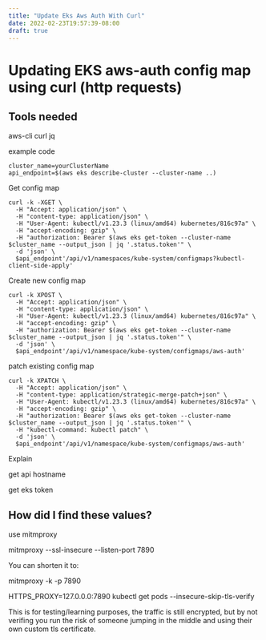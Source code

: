```yaml
---
title: "Update Eks Aws Auth With Curl"
date: 2022-02-23T19:57:39-08:00
draft: true
---
```

# Updating EKS aws-auth config map using curl (http requests)

Tools needed
---
aws-cli
curl
jq

example code

```
cluster_name=yourClusterName
api_endpoint=$(aws eks describe-cluster --cluster-name ..)
```

Get config map
```
curl -k -XGET \
  -H "Accept: application/json" \
  -H "content-type: application/json" \
  -H "User-Agent: kubectl/v1.23.3 (linux/amd64) kubernetes/816c97a" \
  -H "accept-encoding: gzip" \
  -H "authorization: Bearer $(aws eks get-token --cluster-name $cluster_name --output_json | jq '.status.token'" \
  -d 'json' \
  $api_endpoint'/api/v1/namespaces/kube-system/configmaps?kubectl-client-side-apply'
```

Create new config map
```
curl -k XPOST \
  -H "Accept: application/json" \
  -H "content-type: application/json" \
  -H "User-Agent: kubectl/v1.23.3 (linux/amd64) kubernetes/816c97a" \
  -H "accept-encoding: gzip" \
  -H "authorization: Bearer $(aws eks get-token --cluster-name $cluster_name --output_json | jq '.status.token'" \
  -d 'json' \
  $api_endpoint'/api/v1/namespace/kube-system/configmaps/aws-auth'
```

patch existing config map
```
curl -k XPATCH \
  -H "Accept: application/json" \
  -H "content-type: application/strategic-merge-patch+json" \
  -H "User-Agent: kubectl/v1.23.3 (linux/amd64) kubernetes/816c97a" \
  -H "accept-encoding: gzip" \
  -H "authorization: Bearer $(aws eks get-token --cluster-name $cluster_name --output_json | jq '.status.token'" \
  -H "kubectl-command: kubectl patch" \
  -d 'json' \
  $api_endpoint'/api/v1/namespace/kube-system/configmaps/aws-auth'
```

Explain

get api hostname

get eks token

How did I find these values?
---
use mitmproxy

mitmproxy --ssl-insecure --listen-port 7890

You can shorten it to:

mitmproxy -k -p 7890

HTTPS_PROXY=127.0.0.0:7890 kubectl get pods --insecure-skip-tls-verify

This is for testing/learning purposes, the traffic is still encrypted, but by not verifing you run the risk of someone jumping in the middle and using their own custom tls certificate.
